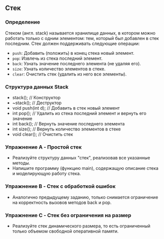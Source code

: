 ## Стек

### Определение

Стеком (англ. stack) называется хранилище данных, в котором можно работать только с одним элементом: тем, который был добавлен в стек последним. Стек должен поддерживать следующие операции:

- `push`: Добавить (положить) в конец стека новый элемент.
- `pop`: Извлечь из стека последний элемент.
- `back`: Узнать значение последнего элемента (не удаляя его).
- `size`: Узнать количество элементов в стеке.
- `clear`: Очистить стек (удалить из него все элементы).

### Структура данных Stack

- stack();               // Конструктор
- ~stack();              // Деструктор
- void push(int d);      // Добавить в стек новый элемент
- int pop();             // Удалить из стека последний элемент и вернуть его значение
- int back();            // Вернуть значение последнего элемента
- int size();            // Вернуть количество элементов в стеке
- void clear();          // Очистить стек

### Упражнение A - Простой стек

- Реализуйте структуру данных "стек", реализовав все указанные методы.
- Напишите программу (функцию main), содержащую описание стека и моделирующую работу стека.

### Упражнение B - Стек с обработкой ошибок

- Аналогично предыдущему заданию, только снимается ограничение на корректность вызовов методов back и pop.

### Упражнение C - Стек без ограничения на размер

- Реализуйте стек динамического размера, то есть ограниченный только объемом свободной оперативной памяти.
